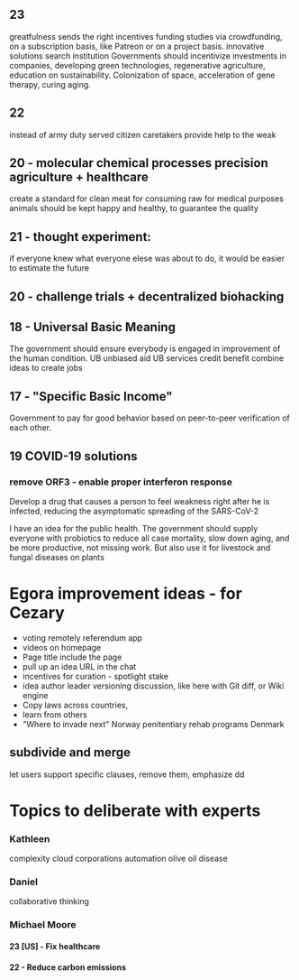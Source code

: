 ## 23
greatfulness sends the right incentives
funding studies via crowdfunding, on a subscription basis, like Patreon
or on a project basis.
innovative solutions search institution
Governments should incentivize investments in companies, developing green technologies, regenerative agriculture, education on sustainability. 
Colonization of space, acceleration of gene therapy, curing aging.

## 22
instead of army
duty served citizen
caretakers provide help to the weak


## 20 - molecular chemical processes precision agriculture + healthcare
create a standard for clean meat for consuming raw for medical purposes
animals should be kept happy and healthy, to guarantee the quality 


## 21 - thought experiment:
if everyone knew what everyone elese was about to do,
it would be easier to estimate the future

## 20 - challenge trials + decentralized biohacking

## 18 - Universal Basic Meaning
The government should ensure everybody is engaged in improvement of the human condition.
UB unbiased aid 
UB services
credit benefit
combine ideas to create jobs 

## 17 - "Specific Basic Income"
Government to pay for good behavior based on peer-to-peer verification of each other.

## 19 COVID-19 solutions
### remove ORF3 - enable proper interferon response
Develop a drug that causes a person to feel weakness right after he is infected, reducing the asymptomatic spreading of the SARS-CoV-2

I have an idea for the public health. The government should supply everyone with probiotics to reduce all case mortality, slow down aging, and be more productive, not missing work.
But also use it for livestock and fungal diseases on plants

# Egora improvement ideas - for Cezary
- voting remotely referendum app
- videos on homepage
- Page title include the page
- pull up an idea URL in the chat
- incentives for curation - spotlight stake
- idea author leader versioning discussion, like here with Git diff, or Wiki engine
- Copy laws across countries, 
- learn from others
- "Where to invade next"
Norway penitentiary rehab programs
Denmark
## subdivide and merge
let users support specific clauses, remove them, emphasize dd 

# Topics to deliberate with experts
### Kathleen
complexity cloud
corporations automation
olive oil disease

### Daniel
collaborative thinking 

### Michael Moore
#### 23 [US] - Fix healthcare
#### 22 - Reduce carbon emissions

### 
